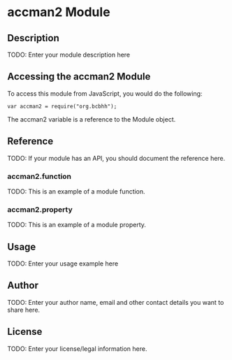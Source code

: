 # accman2 Module

## Description

TODO: Enter your module description here

## Accessing the accman2 Module

To access this module from JavaScript, you would do the following:

    var accman2 = require("org.bcbhh");

The accman2 variable is a reference to the Module object.

## Reference

TODO: If your module has an API, you should document
the reference here.

### accman2.function

TODO: This is an example of a module function.

### accman2.property

TODO: This is an example of a module property.

## Usage

TODO: Enter your usage example here

## Author

TODO: Enter your author name, email and other contact
details you want to share here.

## License

TODO: Enter your license/legal information here.
